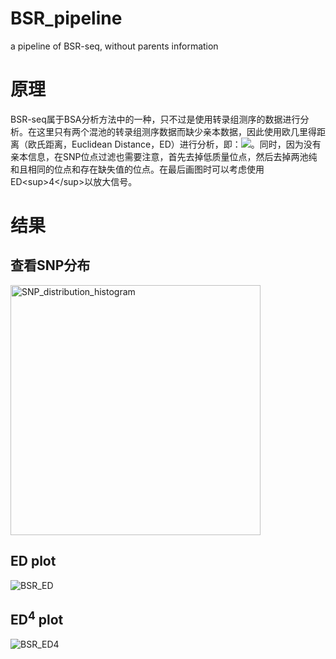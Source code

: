 # BSR_pipeline
a pipeline of BSR-seq, without parents information
# 原理
BSR-seq属于BSA分析方法中的一种，只不过是使用转录组测序的数据进行分析。在这里只有两个混池的转录组测序数据而缺少亲本数据，因此使用欧几里得距离（欧氏距离，Euclidean Distance，ED）进行分析，即：![](http://latex.codecogs.com/gif.latex?ED=\sqrt{(A_{mut}-A_{wt})^2+(C_{mut}-C_{wt})^2+(G_{mut}-G_{wt})^2+(G_{mut}-G_{wt})^2+(T_{mut}-T_{wt})^2})。同时，因为没有亲本信息，在SNP位点过滤也需要注意，首先去掉低质量位点，然后去掉两池纯和且相同的位点和存在缺失值的位点。在最后画图时可以考虑使用ED<sup>4</sup>以放大信号。
# 结果
## 查看SNP分布
<img src="https://user-images.githubusercontent.com/35584208/125470830-31c81962-9fc1-4b59-802b-4c5921ae27ea.png" width = "400" alt="SNP_distribution_histogram" /><br>
## ED plot
![BSR_ED](https://user-images.githubusercontent.com/35584208/125471595-6d7877a1-2b07-4177-b60c-5b745e79d12f.png)
## ED<sup>4</sup> plot
![BSR_ED4](https://user-images.githubusercontent.com/35584208/125471845-246f4bc9-5f22-4508-a198-6eba1c24789e.png)


